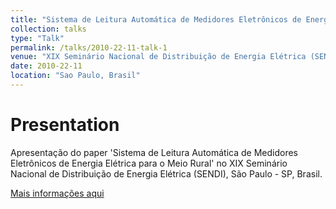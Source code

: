 ```yaml
---
title: "Sistema de Leitura Automática de Medidores Eletrônicos de Energia Elétrica para o Meio Rural"
collection: talks
type: "Talk"
permalink: /talks/2010-22-11-talk-1
venue: "XIX Seminário Nacional de Distribuição de Energia Elétrica (SENDI), São Paulo, Brasil"
date: 2010-22-11
location: "Sao Paulo, Brasil"
---
```


# Presentation

Apresentação do paper 'Sistema de Leitura Automática de Medidores Eletrônicos de Energia Elétrica para o Meio Rural' no XIX Seminário Nacional de Distribuição de Energia Elétrica (SENDI), São Paulo - SP, Brasil.

[Mais informações aqui](https://sendi.org.br/)
